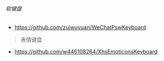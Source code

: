 ###### 软键盘
- https://github.com/zuiwuyuan/WeChatPswKeyboard

> 表情键盘
- https://github.com/w446108264/XhsEmoticonsKeyboard